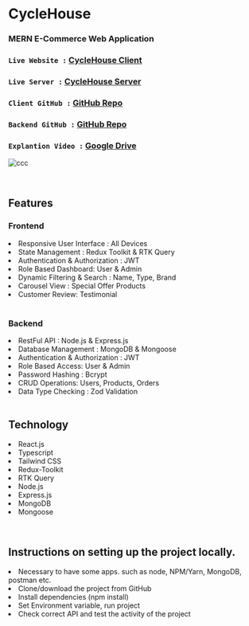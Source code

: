 
# CycleHouse  
### MERN E-Commerce Web Application


### `Live Website :` [CycleHouse Client](https://bicycle-store-assignment4-client.vercel.app)
### `Live Server :` [CycleHouse Server](https://bicycle-store-assignment4-backend.vercel.app)
### `Client GitHub :` [GitHub Repo](https://github.com/smn-riaz/biCycle-store-frontend-4)
### `Backend GitHub :` [GitHub Repo](https://github.com/smn-riaz/biCycle-store-backend-4)
### `Explantion Video :` [Google Drive](https://drive.google.com/file/d/1jE52FeYpczqRlrBVezZ7ZdmGqK5F8u7X/view?usp=drive_link)

![ccc](https://github.com/user-attachments/assets/8fb1c50b-5895-46a5-b2d3-b58f056ec0f5)

<br>
<h2>Features</h2>
<h3>Frontend</h3>
<li>Responsive User Interface : All Devices</li>
<li>State Management : Redux Toolkit & RTK Query</li>
<li>Authentication & Authorization : JWT</li>
<li>Role Based Dashboard: User & Admin</li>
<li>Dynamic Filtering & Search : Name, Type, Brand</li>
<li>Carousel View : Special Offer Products</li>
<li>Customer Review: Testimonial</li>

<br >

<h3>Backend</h3>
<li>RestFul API : Node.js & Express.js</li>
<li>Database Management : MongoDB & Mongoose</li>
<li>Authentication & Authorization : JWT</li>
<li>Role Based Access: User & Admin</li>
<li>Password Hashing : Bcrypt</li>
<li>CRUD Operations: Users, Products, Orders</li>
<li>Data Type Checking : Zod Validation</li>

<br>

<h2>Technology</h2>
<li>React.js</li>
<li>Typescript</li>
<li>Tailwind CSS</li>
<li>Redux-Toolkit</li>
<li>RTK Query</li>
<li>Node.js</li>
<li>Express.js</li>
<li>MongoDB</li>
<li>Mongoose</li>


<br><be>
<h2>Instructions on setting up the project locally.</h2>
<li>Necessary to have some apps. such as node, NPM/Yarn, MongoDB, postman etc. </li>
<li>Clone/download the project from GitHub </li>
<li>Install dependencies (npm install) </li>
<li>Set Environment variable, run project</li>
<li>Check correct API and test the activity of the project</li>



